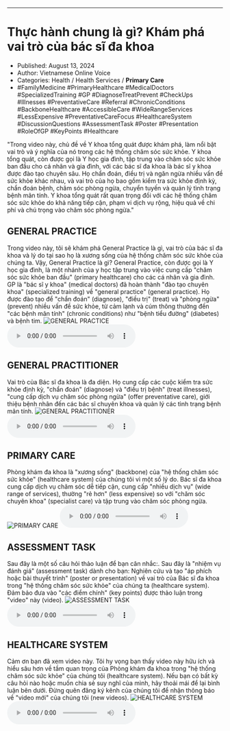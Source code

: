 
---

# Thực hành chung là gì? Khám phá vai trò của bác sĩ đa khoa

- Published: August 13, 2024
- Author: Vietnamese Online Voice
- Categories: Health / Health Services / **Primary Care**
- #FamilyMedicine #PrimaryHealthcare #MedicalDoctors #SpecializedTraining #GP #DiagnoseTreatPrevent #CheckUps #Illnesses #PreventativeCare #Referral #ChronicConditions #BackboneHealthcare #AccessibleCare #WideRangeServices #LessExpensive #PreventativeCareFocus #HealthcareSystem #DiscussionQuestions #AssessmentTask #Poster #Presentation #RoleOfGP #KeyPoints #Healthcare

"Trong video này, chủ đề về Y khoa tổng quát được khám phá, làm nổi bật vai trò và ý nghĩa của nó trong các hệ thống chăm sóc sức khỏe. Y khoa tổng quát, còn được gọi là Y học gia đình, tập trung vào chăm sóc sức khỏe ban đầu cho cá nhân và gia đình, với các bác sĩ đa khoa là bác sĩ y khoa được đào tạo chuyên sâu. Họ chẩn đoán, điều trị và ngăn ngừa nhiều vấn đề sức khỏe khác nhau, và vai trò của họ bao gồm kiểm tra sức khỏe định kỳ, chẩn đoán bệnh, chăm sóc phòng ngừa, chuyển tuyến và quản lý tình trạng bệnh mãn tính. Y khoa tổng quát rất quan trọng đối với các hệ thống chăm sóc sức khỏe do khả năng tiếp cận, phạm vi dịch vụ rộng, hiệu quả về chi phí và chú trọng vào chăm sóc phòng ngừa."


## GENERAL PRACTICE

Trong video này, tôi sẽ khám phá General Practice là gì, vai trò của bác sĩ đa khoa và lý do tại sao họ là xương sống của hệ thống chăm sóc sức khỏe của chúng ta. Vậy, General Practice là gì? General Practice, còn được gọi là Y học gia đình, là một nhánh của y học tập trung vào việc cung cấp "chăm sóc sức khỏe ban đầu" (primary healthcare) cho các cá nhân và gia đình. GP là "bác sĩ y khoa" (medical doctors) đã hoàn thành "đào tạo chuyên khoa" (specialized training) về "general practice" (general practice). Họ được đào tạo để "chẩn đoán" (diagnose), "điều trị" (treat) và "phòng ngừa" (prevent) nhiều vấn đề sức khỏe, từ cảm lạnh và cúm thông thường đến "các bệnh mãn tính" (chronic conditions) như "bệnh tiểu đường" (diabetes) và bệnh tim.
![GENERAL PRACTICE](https://http-archiver-apis-production-80.schnworks.com/storage/images/transitions/2024-08-13/transition-395536040-Montserrat-Bold-303F9F.jpg)
<audio controls>
    <source src="https://http-archiver-apis-production-80.schnworks.com/storage/storage/audio/file-8373457262.mp3" type="audio/mpeg">
</audio>



## GENERAL PRACTITIONER

Vai trò của Bác sĩ đa khoa là đa diện. Họ cung cấp các cuộc kiểm tra sức khỏe định kỳ, "chẩn đoán" (diagnose) và "điều trị bệnh" (treat illnesses), "cung cấp dịch vụ chăm sóc phòng ngừa" (offer preventative care), giới thiệu bệnh nhân đến các bác sĩ chuyên khoa và quản lý các tình trạng bệnh mãn tính.
![GENERAL PRACTITIONER](https://http-archiver-apis-production-80.schnworks.com/storage/images/transitions/2024-08-13/transition-3948911539-Montserrat-Regular-880E4F.jpg)
<audio controls>
    <source src="https://http-archiver-apis-production-80.schnworks.com/storage/storage/audio/file-20810319088.mp3" type="audio/mpeg">
</audio>



## PRIMARY CARE

Phòng khám đa khoa là "xương sống" (backbone) của "hệ thống chăm sóc sức khỏe" (healthcare system) của chúng tôi vì một số lý do. Bác sĩ đa khoa cung cấp dịch vụ chăm sóc dễ tiếp cận, cung cấp "nhiều dịch vụ" (wide range of services), thường "rẻ hơn" (less expensive) so với "chăm sóc chuyên khoa" (specialist care) và tập trung vào chăm sóc phòng ngừa.
![PRIMARY CARE](https://http-archiver-apis-production-80.schnworks.com/storage/images/transitions/2024-08-13/transition-10232258763-Montserrat-Regular-004895.jpg)
<audio controls>
    <source src="https://http-archiver-apis-production-80.schnworks.com/storage/storage/audio/file-14830267484.mp3" type="audio/mpeg">
</audio>



## ASSESSMENT TASK

Sau đây là một số câu hỏi thảo luận để bạn cân nhắc:. Sau đây là "nhiệm vụ đánh giá" (assessment task) dành cho bạn: Nghiên cứu và tạo "áp phích hoặc bài thuyết trình" (poster or presentation) về vai trò của Bác sĩ đa khoa trong "hệ thống chăm sóc sức khỏe" của chúng ta (healthcare system). Đảm bảo đưa vào "các điểm chính" (key points) được thảo luận trong "video" này (video).
![ASSESSMENT TASK](https://http-archiver-apis-production-80.schnworks.com/storage/images/transitions/2024-08-13/transition--37836333131-Montserrat-SemiBold-9C27B0.jpg)
<audio controls>
    <source src="https://http-archiver-apis-production-80.schnworks.com/storage/storage/audio/file-26765637591.mp3" type="audio/mpeg">
</audio>



## HEALTHCARE SYSTEM

Cảm ơn bạn đã xem video này. Tôi hy vọng bạn thấy video này hữu ích và hiểu sâu hơn về tầm quan trọng của Phòng khám đa khoa trong "hệ thống chăm sóc sức khỏe" của chúng tôi (healthcare system). Nếu bạn có bất kỳ câu hỏi nào hoặc muốn chia sẻ suy nghĩ của mình, hãy thoải mái để lại bình luận bên dưới. Đừng quên đăng ký kênh của chúng tôi để nhận thông báo về "video mới" của chúng tôi (new videos).
![HEALTHCARE SYSTEM](https://http-archiver-apis-production-80.schnworks.com/storage/images/transitions/2024-08-13/transition-23242614169-Montserrat-Regular-7B1FA2.jpg)
<audio controls>
    <source src="https://http-archiver-apis-production-80.schnworks.com/storage/storage/audio/file-17576300718.mp3" type="audio/mpeg">
</audio>

